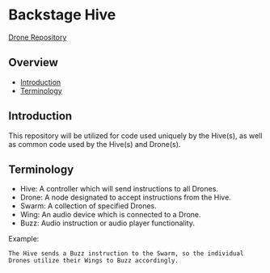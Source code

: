 # Backstage Hive

[Drone Repository](https://github.com/euvaz/backstage-drone)

## Overview

- [Introduction](#introduction)
- [Terminology](#terminology)

## Introduction

This repository will be utilized for code used uniquely by the Hive(s), as well as common code used by the Hive(s) and Drone(s).

## Terminology

- Hive: A controller which will send instructions to all Drones.
- Drone: A node designated to accept instructions from the Hive.
- Swarm: A collection of specified Drones.
- Wing: An audio device which is connected to a Drone.
- Buzz: Audio instruction or audio player functionality.

Example:
```
The Hive sends a Buzz instruction to the Swarm, so the individual Drones utilize their Wings to Buzz accordingly.
```
